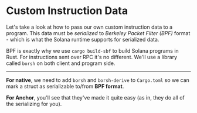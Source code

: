 # Custom Instruction Data

Let's take a look at how to pass our own custom instruction data to a program. This data must be *serialized* to *Berkeley Packet Filter (BPF)* format - which is what the Solana runtime supports for serialized data.

BPF is exactly why we use `cargo build-sbf` to build Solana programs in Rust. For instructions sent over RPC it's no different. We'll use a library called `borsh` on both client and program side.

_____

**For native**, we need to add `borsh` and `borsh-derive` to `Cargo.toml` so we can mark a struct as serializable to/from **BPF format**.

**For Anchor**, you'll see that they've made it quite easy (as in, they do all of the serializing for you).
